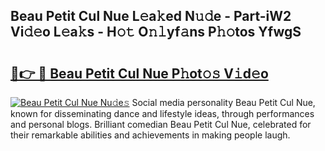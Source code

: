 ## Beau Petit Cul Nue L𝚎a𝚔ed N𝚞𝚍e - Part-iW2 Vi𝚍𝚎o L𝚎a𝚔s - H𝚘𝚝 O𝚗𝚕yf𝚊ns P𝚑𝚘tos YfwgS

# <h2><a href="http://kf328qh.oniu.top/?m=Beau+Petit+Cul+Nue">🔗👉 🔴 Beau Petit Cul Nue P𝚑ot𝚘𝚜 V𝚒d𝚎o</a></h2>

[![Beau Petit Cul Nue Nu𝚍e𝚜](https://i.imgur.com/0qMVB7G.gif)](http://kf328qh.oniu.top/?m=Beau+Petit+Cul+Nue)
Social media personality Beau Petit Cul Nue, known for disseminating dance and lifestyle ideas, through performances and personal blogs. Brilliant comedian Beau Petit Cul Nue, celebrated for their remarkable abilities and achievements in making people laugh.  
